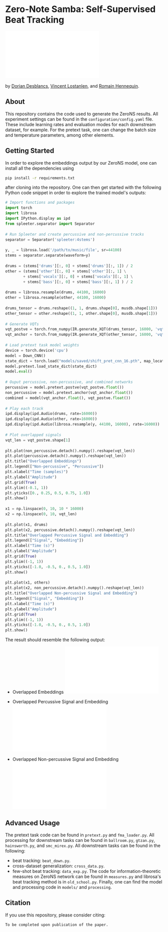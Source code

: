 # Zero-Note Samba: Self-Supervised Beat Tracking

![flowchart](./images/flowchart.pdf)

by [Dorian Desblancs](https://www.linkedin.com/in/dorian-desblancs), [Vincent Lostanlen](https://www.lostanlen.com/), and [Romain Hennequin](http://romain-hennequin.fr/En/index.html).

## About

This repository contains the code used to generate the ZeroNS results. All experiment settings can be found in the `configuration/config.yaml` file. These include learning rates and evaluation modes for each downstream dataset, for example. For the pretext task, one can change the batch size and temperature parameters, among other elements.

## Getting Started

In order to explore the embeddings output by our ZeroNS model, one can install all the dependencies using 
```bash
pip install -r requirements.txt
```

after cloning into the repository. One can then get started with the following Python code snippet in order to explore the trained model's outputs:

```python
# Import functions and packages
import torch
import librosa
import IPython.display as ipd
from spleeter.separator import Separator

# Run Spleeter and create percussive and non-percussive tracks
separator = Separator('spleeter:4stems')

y, _ = librosa.load('/path/to/music/file', sr=44100)
stems = separator.separate(waveform=y)

drums = (stems['drums'][:, 0] + stems['drums'][:, 1]) / 2
other = (stems['other'][:, 0] + stems['other'][:, 1] \
        + stems['vocals'][:, 0] + stems['vocals'][:, 1] \
        + stems['bass'][:, 0] + stems['bass'][:, 1] ) / 2

drums = librosa.resample(drums, 44100, 16000)
other = librosa.resample(other, 44100, 16000)

drums_tensor = drums.reshape((1, 1, drums.shape[0], musdb.shape[1]))
other_tensor = other.reshape((1, 1, other.shape[0], musdb.shape[1]))

# Generate VQTs
vqt_postve = torch.from_numpy(IR.generate_XQT(drums_tensor, 16000, 'vqt'))
vqt_anchor = torch.from_numpy(IR.generate_XQT(other_tensor, 16000, 'vqt'))

# Load pretext task model weights
device = torch.device('cpu')
model = Down_CNN()
state_dict = torch.load("models/saved/shift_pret_cnn_16.pth", map_location=device)
model.pretext.load_state_dict(state_dict)
model.eval()

# Ouput percussive, non-percussive, and combined networks
percussive = model.pretext.postve(vqt_postve.float())
non_percussive = model.pretext.anchor(vqt_anchor.float())
combined = model(vqt_anchor.float(), vqt_postve.float())

# Play each track
ipd.display(ipd.Audio(drums, rate=16000))
ipd.display(ipd.Audio(other, rate=16000))
ipd.display(ipd.Audio(librosa.resample(y, 44100, 16000), rate=16000))

# Plot overlapped signals
vqt_len = vqt_postve.shape[1]

plt.plot(non_percussive.detach().numpy().reshape(vqt_len))
plt.plot(percussive.detach().numpy().reshape(vqt_len))
plt.title("Overlapped Embeddings")
plt.legend(["Non-percussive", "Percussive"])
plt.xlabel("Time (samples)")
plt.ylabel("Amplitude")
plt.grid(True)
plt.ylim((-0.1, 1))
plt.yticks([0., 0.25, 0.5, 0.75, 1.0])
plt.show()

x1 = np.linspace(0, 10, 10 * 16000)
x2 = np.linspace(0, 10, vqt_len)

plt.plot(x1, drums)
plt.plot(x2, percussive.detach().numpy().reshape(vqt_len))
plt.title("Overlapped Percussive Signal and Embedding")
plt.legend(["Signal", "Embedding"])
plt.xlabel("Time (s)")
plt.ylabel("Amplitude")
plt.grid(True)
plt.ylim((-1, 1))
plt.yticks([-1.0, -0.5, 0., 0.5, 1.0])
plt.show()

plt.plot(x1, others)
plt.plot(x2, non_percussive.detach().numpy().reshape(vqt_len))
plt.title("Overlapped Non-percussive Signal and Embedding")
plt.legend(["Signal", "Embedding"])
plt.xlabel("Time (s)")
plt.ylabel("Amplitude")
plt.grid(True)
plt.ylim((-1, 1))
plt.yticks([-1.0, -0.5, 0., 0.5, 1.0])
plt.show()
```

The result should resemble the following output:

- Overlapped Embeddings
![overlapped](./images/overlapped.pdf)

- Overlapped Percussive Signal and Embedding
![p_emb_sig](./images/p_emb_sig.pdf)

- Overlapped Non-percussive Signal and Embedding
![np_emb_sig](./images/np_emb_sig.pdf)

## Advanced Usage

The pretext task code can be found in `pretext.py` and `fma_loader.py`. All processing for downstream tasks can be found in `ballroom.py`, `gtzan.py`, `hainsworth.py`, and `smc_mirex.py`. All downstream tasks can be found in the following:
- beat tracking: `beat_down.py`.
- cross-dataset generalization: `cross_data.py`.
- few-shot beat tracking: `data_exp.py`.
The code for information-theoretic measures on ZeroNS network can be found in `measures.py` and librosa's beat tracking method is in `old_school.py`. Finally, one can find the model and processing code in `models/` and `processing`.

## Citation

If you use this repository, please consider citing:

```
To be completed upon publication of the paper.
```
